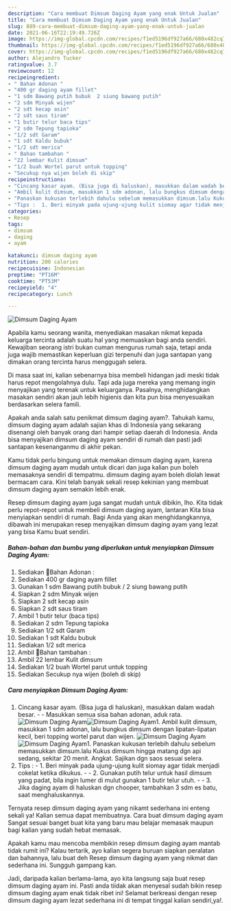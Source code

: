 ```yaml
---
description: "Cara membuat Dimsum Daging Ayam yang enak Untuk Jualan"
title: "Cara membuat Dimsum Daging Ayam yang enak Untuk Jualan"
slug: 889-cara-membuat-dimsum-daging-ayam-yang-enak-untuk-jualan
date: 2021-06-16T22:19:49.726Z
image: https://img-global.cpcdn.com/recipes/f1ed5196df927a66/680x482cq70/dimsum-daging-ayam-foto-resep-utama.jpg
thumbnail: https://img-global.cpcdn.com/recipes/f1ed5196df927a66/680x482cq70/dimsum-daging-ayam-foto-resep-utama.jpg
cover: https://img-global.cpcdn.com/recipes/f1ed5196df927a66/680x482cq70/dimsum-daging-ayam-foto-resep-utama.jpg
author: Alejandro Tucker
ratingvalue: 3.7
reviewcount: 12
recipeingredient:
- " Bahan Adonan "
- "400 gr daging ayam fillet"
- "1 sdm Bawang putih bubuk  2 siung bawang putih"
- "2 sdm Minyak wijen"
- "2 sdt kecap asin"
- "2 sdt saus tiram"
- "1 butir telur baca tips"
- "2 sdm Tepung tapioka"
- "1/2 sdt Garam"
- "1 sdt Kaldu bubuk"
- "1/2 sdt merica"
- " Bahan tambahan "
- "22 lembar Kulit dimsum"
- "1/2 buah Wortel parut untuk topping"
- "Secukup nya wijen boleh di skip"
recipeinstructions:
- "Cincang kasar ayam. (Bisa juga di haluskan), masukkan dalam wadah besar.  Masukkan semua sisa bahan adonan, aduk rata."
- "Ambil kulit dimsum, masukkan 1 sdm adonan, lalu bungkus dimsum dengan lipatan-lipatan kecil, beri topping wortel parut dan wijen."
- "Panaskan kukusan terlebih dahulu sebelum memasukkan dimsum.lalu Kukus dimsum hingga matang dgn api sedang, sekitar 20 menit. Angkat. Sajikan dgn saos sesuai selera."
- "Tips :  1. Beri minyak pada ujung-ujung kulit siomay agar tidak menjadi cokelat ketika dikukus.  2. Gunakan putih telur untuk hasil dimsum yang padat, bila ingin lumer di mulut gunakan 1 butir telur utuh.  3. Jika daging ayam di haluskan dgn chooper, tambahkan 3 sdm es batu, saat menghaluskannya."
categories:
- Resep
tags:
- dimsum
- daging
- ayam

katakunci: dimsum daging ayam 
nutrition: 200 calories
recipecuisine: Indonesian
preptime: "PT16M"
cooktime: "PT53M"
recipeyield: "4"
recipecategory: Lunch

---
```



![Dimsum Daging Ayam](https://img-global.cpcdn.com/recipes/f1ed5196df927a66/680x482cq70/dimsum-daging-ayam-foto-resep-utama.jpg)

Apabila kamu seorang wanita, menyediakan masakan nikmat kepada keluarga tercinta adalah suatu hal yang memuaskan bagi anda sendiri. Kewajiban seorang istri bukan cuman mengurus rumah saja, tetapi anda juga wajib memastikan keperluan gizi terpenuhi dan juga santapan yang dimakan orang tercinta harus menggugah selera.

Di masa  saat ini, kalian sebenarnya bisa membeli hidangan jadi meski tidak harus repot mengolahnya dulu. Tapi ada juga mereka yang memang ingin menyajikan yang terenak untuk keluarganya. Pasalnya, menghidangkan masakan sendiri akan jauh lebih higienis dan kita pun bisa menyesuaikan berdasarkan selera famili. 



Apakah anda salah satu penikmat dimsum daging ayam?. Tahukah kamu, dimsum daging ayam adalah sajian khas di Indonesia yang sekarang disenangi oleh banyak orang dari hampir setiap daerah di Indonesia. Anda bisa menyajikan dimsum daging ayam sendiri di rumah dan pasti jadi santapan kesenanganmu di akhir pekan.

Kamu tidak perlu bingung untuk memakan dimsum daging ayam, karena dimsum daging ayam mudah untuk dicari dan juga kalian pun boleh memasaknya sendiri di tempatmu. dimsum daging ayam boleh diolah lewat bermacam cara. Kini telah banyak sekali resep kekinian yang membuat dimsum daging ayam semakin lebih enak.

Resep dimsum daging ayam juga sangat mudah untuk dibikin, lho. Kita tidak perlu repot-repot untuk membeli dimsum daging ayam, lantaran Kita bisa menyiapkan sendiri di rumah. Bagi Anda yang akan menghidangkannya, dibawah ini merupakan resep menyajikan dimsum daging ayam yang lezat yang bisa Kamu buat sendiri.

<!--inarticleads1-->

##### Bahan-bahan dan bumbu yang diperlukan untuk menyiapkan Dimsum Daging Ayam:

1. Sediakan  📌Bahan Adonan :
1. Sediakan 400 gr daging ayam fillet
1. Gunakan 1 sdm Bawang putih bubuk / 2 siung bawang putih
1. Siapkan 2 sdm Minyak wijen
1. Siapkan 2 sdt kecap asin
1. Siapkan 2 sdt saus tiram
1. Ambil 1 butir telur (baca tips)
1. Sediakan 2 sdm Tepung tapioka
1. Sediakan 1/2 sdt Garam
1. Sediakan 1 sdt Kaldu bubuk
1. Sediakan 1/2 sdt merica
1. Ambil  📌Bahan tambahan :
1. Ambil 22 lembar Kulit dimsum
1. Sediakan 1/2 buah Wortel parut untuk topping
1. Sediakan Secukup nya wijen (boleh di skip)




<!--inarticleads2-->

##### Cara menyiapkan Dimsum Daging Ayam:

1. Cincang kasar ayam. (Bisa juga di haluskan), masukkan dalam wadah besar. -  - Masukkan semua sisa bahan adonan, aduk rata.
<img src="https://img-global.cpcdn.com/steps/6e4d3157ea0c19e2/160x128cq70/dimsum-daging-ayam-langkah-memasak-1-foto.jpg" alt="Dimsum Daging Ayam"><img src="https://img-global.cpcdn.com/steps/77dc8a8b65c09c9f/160x128cq70/dimsum-daging-ayam-langkah-memasak-1-foto.jpg" alt="Dimsum Daging Ayam">1. Ambil kulit dimsum, masukkan 1 sdm adonan, lalu bungkus dimsum dengan lipatan-lipatan kecil, beri topping wortel parut dan wijen.
<img src="//assets-global.cpcdn.com/assets/icons/button_play-2c75c40dde080a61004c1f40b05d8f140eaff45d7e9e6481dc71c63d2e7c4909.png" alt="Dimsum Daging Ayam"><img src="//assets-global.cpcdn.com/assets/icons/button_play-2c75c40dde080a61004c1f40b05d8f140eaff45d7e9e6481dc71c63d2e7c4909.png" alt="Dimsum Daging Ayam">1. Panaskan kukusan terlebih dahulu sebelum memasukkan dimsum.lalu Kukus dimsum hingga matang dgn api sedang, sekitar 20 menit. Angkat. Sajikan dgn saos sesuai selera.
1. Tips :  - 1. Beri minyak pada ujung-ujung kulit siomay agar tidak menjadi cokelat ketika dikukus. -  - 2. Gunakan putih telur untuk hasil dimsum yang padat, bila ingin lumer di mulut gunakan 1 butir telur utuh. -  - 3. Jika daging ayam di haluskan dgn chooper, tambahkan 3 sdm es batu, saat menghaluskannya.




Ternyata resep dimsum daging ayam yang nikamt sederhana ini enteng sekali ya! Kalian semua dapat membuatnya. Cara buat dimsum daging ayam Sangat sesuai banget buat kita yang baru mau belajar memasak maupun bagi kalian yang sudah hebat memasak.

Apakah kamu mau mencoba membikin resep dimsum daging ayam mantab tidak rumit ini? Kalau tertarik, ayo kalian segera buruan siapkan peralatan dan bahannya, lalu buat deh Resep dimsum daging ayam yang nikmat dan sederhana ini. Sungguh gampang kan. 

Jadi, daripada kalian berlama-lama, ayo kita langsung saja buat resep dimsum daging ayam ini. Pasti anda tiidak akan menyesal sudah bikin resep dimsum daging ayam enak tidak ribet ini! Selamat berkreasi dengan resep dimsum daging ayam lezat sederhana ini di tempat tinggal kalian sendiri,ya!.

